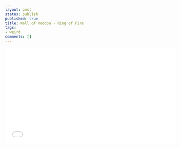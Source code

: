 ```yaml
---
layout: post
status: publish
published: true
title: Wall of Voodoo - Ring of Fire
tags:
- weird
comments: []
---
```


<iframe width="560" height="315" src="//www.youtube.com/embed/ZS_CQkPavyc" frameborder="0"> </iframe>
